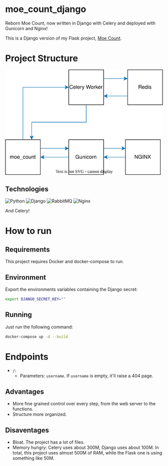 # moe_count_django

Reborn Moe Count, now written in Django with Celery and deployed with Gunicorn and Nginx!

This is a Django version of my Flask project, [Moe Count](https://github.com/kamuridesu/moe_count).

# Project Structure

<img src="diagrams/diagram.svg"/>

## Technologies

<!--START_SECTION:stack-->
![Python](https://img.shields.io/badge/python-3670A0?style=for-the-badge&logo=python&logoColor=ffdd54)
![Django](https://img.shields.io/badge/django-%23092E20.svg?style=for-the-badge&logo=django&logoColor=white)
![RabbitMQ](https://img.shields.io/badge/rabbitmq-FF6600?style=for-the-badge&logo=rabbitmq&logoColor=white)
![Nginx](https://img.shields.io/badge/nginx-%23009639.svg?style=for-the-badge&logo=nginx&logoColor=white)
<!--END_SECTION:stack-->

And Celery!

# How to run

## Requirements

This project requires Docker and docker-compose to run.

## Environment
Export the environments variables containing the Django secret:

```sh
export DJANGO_SECRET_KEY=""
```

## Running

Just run the following command:

```sh
docker-compose up -d --build
```

# Endpoints

- `/`:
  - Parameters: `username`. If `username` is empty, it'll raise a 404 page.

## Advantages
- More fine grained control over every step, from the web server to the functions.
- Structure more organized.
## Disaventages
- Bloat. The project has a lot of files.
- Memory hungry: Celery uses about 300M, Django uses about 100M. In total, this project uses almost 500M of RAM, while the Flask one is using something like 50M.
